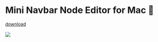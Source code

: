 # Mini Navbar Node Editor for Mac 
[download](https://obiwankenoobi.github.io/projects.html)
<br>
<br>
<img src="./app/img/mini_editor.gif"/>

